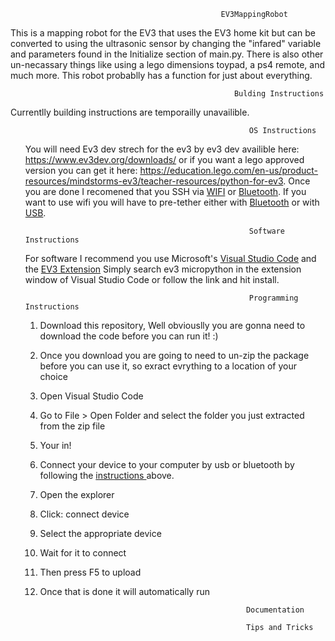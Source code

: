 

                                                   
                                                   EV3MappingRobot


  This is a mapping robot for the EV3 that uses the EV3 home kit but can be converted to using the ultrasonic sensor by changing the "infared" variable and parameters found in the Initialize section of main.py. There is also other un-necassary things like using a lego dimensions toypad, a ps4 remote, and much more. This robot probablly has a function for just about everything.
  
  
                                                      Bulding Instructions
Currentlly building instructions are temporailly unavailible.
<ul id="os-instructions">
  
  
                                                      OS Instructions
    
You will need Ev3 dev strech for the ev3 by ev3 dev availible here: https://www.ev3dev.org/downloads/ or if you want a lego approved version you can get it here: https://education.lego.com/en-us/product-resources/mindstorms-ev3/teacher-resources/python-for-ev3. Once you are done I recomened that you SSH via [WIFI](https://www.ev3dev.org/docs/tutorials/setting-up-wifi-using-the-command-line/) or [Bluetooth](https://www.ev3dev.org/docs/tutorials/connecting-to-the-internet-via-bluetooth/). If you want to use wifi you will have to pre-tether either with [Bluetooth](https://www.ev3dev.org/docs/tutorials/connecting-to-the-internet-via-bluetooth/) or with [USB](https://www.ev3dev.org/docs/tutorials/connecting-to-the-internet-via-usb/).

                                                      Software Instructions
For software I recommend you use Microsoft's [Visual Studio Code](https://code.visualstudio.com/download) and the [EV3 Extension](https://marketplace.visualstudio.com/items?itemName=lego-education.ev3-micropython) Simply search ev3 micropython in the extension window of Visual Studio Code or follow the link and hit install.
                                                      
                                                      Programming Instructions
                                                      
1. Download this repository, Well obviouslly you are gonna need to download the code before you can run it! :)
2. Once you download you are going to need to un-zip the package before you can use it, so exract evrything to a location of your choice
3. Open Visual Studio Code
4. Go to File > Open Folder and select the folder you just extracted from the zip file
5. Your in!
6. Connect your device to your computer by usb or bluetooth by following the 
<a href="#os-instructions"> instructions </a> above.
8. Open the explorer
9. Click: connect device
10. Select the appropriate device
11. Wait for it to connect
12. Then press F5 to upload
13. Once that is done it will automatically run
  

                                                      Documentation
                                                      
                                                      Tips and Tricks

